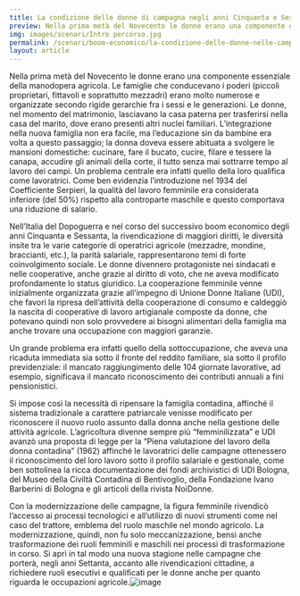 ```yaml
---
title: La condizione delle donne di campagna negli anni Cinquanta e Sessanta
preview: Nella prima metà del Novecento le donne erano una componente essenziale della manodopera agricola
img: images/scenari/Intro percorso.jpg
permalink: /scenari/boom-economico/la-condizione-delle-donne-nelle-campagne
layout: article
---
```


Nella prima metà del Novecento le donne erano una componente essenziale della manodopera agricola. Le famiglie che conducevano i poderi (piccoli proprietari, fittavoli e soprattutto mezzadri) erano molto numerose e organizzate secondo rigide gerarchie fra i sessi e le generazioni. Le donne, nel momento del matrimonio, lasciavano la casa paterna per trasferirsi nella casa del marito, dove erano presenti altri nuclei familiari. L’integrazione nella nuova famiglia non era facile, ma l’educazione sin da bambine era volta a questo passaggio; la donna doveva essere abituata a svolgere le mansioni domestiche: cucinare, fare il bucato, cucire, filare e tessere la canapa, accudire gli animali della corte, il tutto senza mai sottrarre tempo al lavoro dei campi. Un problema centrale era infatti quello della loro qualifica come lavoratrici. Come ben evidenzia l’introduzione nel 1934 del Coefficiente Serpieri, la qualità del lavoro femminile era considerata inferiore (del 50%) rispetto alla controparte maschile e questo comportava una riduzione di salario.

Nell’Italia del Dopoguerra e nel corso del successivo boom economico degli anni Cinquanta e Sessanta, la rivendicazione di maggiori diritti, le diversità insite tra le varie categorie di operatrici agricole (mezzadre, mondine, braccianti, etc.), la parità salariale, rappresentarono temi di forte coinvolgimento sociale. Le donne divennero protagoniste nei sindacati e nelle cooperative, anche grazie al diritto di voto, che ne aveva modificato profondamente lo status giuridico. La cooperazione femminile venne inizialmente organizzata grazie all’impegno di Unione Donne Italiane (UDI), che favorì la ripresa dell’attività della cooperazione di consumo e caldeggiò la nascita di cooperative di lavoro artigianale composte da donne, che potevano quindi non solo provvedere ai bisogni alimentari della famiglia ma anche trovare una occupazione con maggiori garanzie.

Un grande problema era infatti quello della sottoccupazione, che aveva una ricaduta immediata sia sotto il fronte del reddito familiare, sia sotto il profilo previdenziale: il mancato raggiungimento delle 104 giornate lavorative, ad esempio, significava il mancato riconoscimento dei contributi annuali a fini pensionistici.

Si impose così la necessità di ripensare la famiglia contadina, affinché il sistema tradizionale a carattere patriarcale venisse modificato per riconoscere il nuovo ruolo assunto dalla donna anche nella gestione delle attività agricole. L’agricoltura divenne sempre più “femminilizzata” e UDI avanzò una proposta di legge per la “Piena valutazione del lavoro della donna contadina” (1962) affinché le lavoratrici delle campagne ottenessero il riconoscimento del loro lavoro sotto il profilo salariale e gestionale, come ben sottolinea la ricca documentazione dei fondi archivistici di UDI Bologna, del Museo della Civiltà Contadina di Bentivoglio, della Fondazione Ivano Barberini di Bologna e gli articoli della rivista NoiDonne.

Con la modernizzazione delle campagne, la figura femminile rivendicò l’accesso ai processi tecnologici e all’utilizzo di nuovi strumenti come nel caso del trattore, emblema del ruolo maschile nel mondo agricolo. La modernizzazione, quindi, non fu solo meccanizzazione, bensì anche trasformazione dei ruoli femminili e maschili nei processi di trasformazione in corso. Si aprì in tal modo una nuova stagione nelle campagne che porterà, negli anni Settanta, accanto alle rivendicazioni cittadine, a richiedere ruoli esecutivi e qualificati per le donne anche per quanto riguarda le occupazioni agricole.![image](https://user-images.githubusercontent.com/99399165/173027100-c576b031-5cdf-427e-997a-b7b9356cb912.png)
